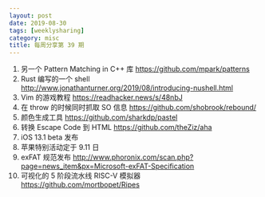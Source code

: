 ```yaml
---
layout: post
date: 2019-08-30
tags: [weeklysharing]
category: misc
title: 每周分享第 39 期
---
```


1. 另一个 Pattern Matching in C++ 库 https://github.com/mpark/patterns
2. Rust 编写的一个 shell http://www.jonathanturner.org/2019/08/introducing-nushell.html
3. Vim 的游戏教程 https://readhacker.news/s/48nbJ
4. 在 throw 的时候同时抓取 SO 信息 https://github.com/shobrook/rebound/
5. 颜色生成工具 https://github.com/sharkdp/pastel
6. 转换 Escape Code 到 HTML https://github.com/theZiz/aha
7. iOS 13.1 beta 发布
8. 苹果特别活动定于 9.11 日
9. exFAT 规范发布 http://www.phoronix.com/scan.php?page=news_item&px=Microsoft-exFAT-Specification
10. 可视化的 5 阶段流水线 RISC-V 模拟器 https://github.com/mortbopet/Ripes
